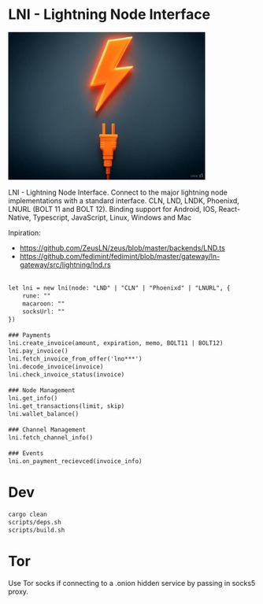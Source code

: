 LNI - Lightning Node Interface
==============================

<img src="./assets/logo.jpg" alt="logo" style="max-height: 300px;">

LNI - Lightning Node Interface. Connect to the major lightning node implementations with a standard interface. CLN, LND, LNDK, Phoenixd, LNURL (BOLT 11 and BOLT 12). Binding support for Android, IOS, React-Native, Typescript, JavaScript, Linux, Windows and Mac


Inpiration:
- https://github.com/ZeusLN/zeus/blob/master/backends/LND.ts
- https://github.com/fedimint/fedimint/blob/master/gateway/ln-gateway/src/lightning/lnd.rs

```

let lni = new lni(node: "LND" | "CLN" | "Phoenixd" | "LNURL", {
    rune: ""
    macaroon: ""
    socksUrl: ""
})

### Payments
lni.create_invoice(amount, expiration, memo, BOLT11 | BOLT12)
lni.pay_invoice()
lni.fetch_invoice_from_offer('lno***')
lni.decode_invoice(invoice)
lni.check_invoice_status(invoice)

### Node Management
lni.get_info()
lni.get_transactions(limit, skip)
lni.wallet_balance()

### Channel Management
lni.fetch_channel_info()

### Events
lni.on_payment_recievced(invoice_info)

```

Dev
====
```
cargo clean
scripts/deps.sh
scripts/build.sh
```

Tor
===
Use Tor socks if connecting to a .onion hidden service by passing in socks5 proxy.